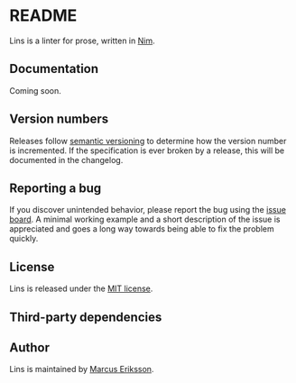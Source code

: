 # README
Lins is a linter for prose, written in [Nim](https://nim-lang.org).

## Documentation
Coming soon.

## Version numbers
Releases follow [semantic versioning](https://semver.org/) to determine how the version number is incremented. If the specification is ever broken by a release, this will be documented in the changelog.

## Reporting a bug
If you discover unintended behavior, please report the bug using the [issue board](https://gitlab.com/sthenic/lins_nim/issues). A minimal working example and a short description of the issue is appreciated and goes a long way towards being able to fix the problem quickly.

## License
Lins is released under the [MIT license](https://opensource.org/licenses/MIT).

## Third-party dependencies

## Author
Lins is maintained by [Marcus Eriksson](mailto:marcus.jr.eriksson@gmail.com).
